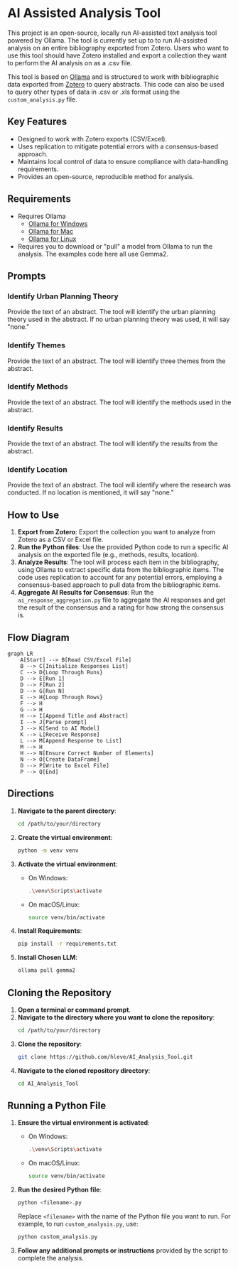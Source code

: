 # AI Assisted Analysis Tool

This project is an open-source, locally run AI-assisted text analysis tool powered by Ollama. The tool is currently set up to to run AI-assisted analysis on an entire bibliography exported from Zotero. Users who want to use this tool should have Zotero installed and export a collection they want to perform the AI analysis on as a .csv file.

This tool is based on [Ollama](https://github.com/ollama/ollama-python) and is structured to work with bibliographic data exported from [Zotero](https://www.zotero.org/) to query abstracts. This code can also be used to query other types of data in .csv or .xls format using the `custom_analysis.py` file.

## Key Features
- Designed to work with Zotero exports (CSV/Excel).
- Uses replication to mitigate potential errors with a consensus-based approach.
- Maintains local control of data to ensure compliance with data-handling requirements.
- Provides an open-source, reproducible method for analysis.

## Requirements
- Requires Ollama
  - [Ollama for Windows](https://ollama.com/download/windows)
  - [Ollama for Mac](https://ollama.com/download/mac)
  - [Ollama for Linux](https://ollama.com/download/linux)
- Requires you to download or "pull" a model from Ollama to run the analysis. The examples code here all use Gemma2.

## Prompts

### Identify Urban Planning Theory
Provide the text of an abstract. The tool will identify the urban planning theory used in the abstract. If no urban planning theory was used, it will say "none."

### Identify Themes
Provide the text of an abstract. The tool will identify three themes from the abstract.

### Identify Methods
Provide the text of an abstract. The tool will identify the methods used in the abstract.

### Identify Results
Provide the text of an abstract. The tool will identify the results from the abstract.

### Identify Location
Provide the text of an abstract. The tool will identify where the research was conducted. If no location is mentioned, it will say "none."

## How to Use

1. **Export from Zotero**: Export the collection you want to analyze from Zotero as a CSV or Excel file.
2. **Run the Python files**: Use the provided Python code to run a specific AI analysis on the exported file (e.g., methods, results, location).
3. **Analyze Results**: The tool will process each item in the bibliography, using Ollama to extract specific data from the bibliographic items. The code uses replication to account for any potential errors, employing a consensus-based approach to pull data from the bibliographic items.
4. **Aggregate AI Results for Consensus**: Run the `ai_response_aggregation.py` file to aggregate the AI responses and get the result of the consensus and a rating for how strong the consensus is.

## Flow Diagram

```mermaid
graph LR
    A[Start] --> B[Read CSV/Excel File]
    B --> C[Initialize Responses List]
    C --> D{Loop Through Runs}
    D --> E[Run 1]
    D --> F[Run 2]
    D --> G[Run N]
    E --> H{Loop Through Rows}
    F --> H
    G --> H
    H --> I[Append Title and Abstract]
    I --> J[Parse prompt]
    J --> K[Send to AI Model]
    K --> L[Receive Response]
    L --> M[Append Response to List]
    M --> H
    H --> N[Ensure Correct Number of Elements]
    N --> O[Create DataFrame]
    O --> P[Write to Excel File]
    P --> Q[End]
```

## Directions

1. **Navigate to the parent directory**:
    ```sh
    cd /path/to/your/directory
    ```

2. **Create the virtual environment**:
    ```sh
    python -m venv venv
    ```

3. **Activate the virtual environment**:
    - On Windows:
        ```sh
        .\venv\Scripts\activate
        ```
    - On macOS/Linux:
        ```sh
        source venv/bin/activate
        ```

4. **Install Requirements**:
    ```sh
    pip install -r requirements.txt
    ```

5. **Install Chosen LLM**:
    ```sh
    ollama pull gemma2
    ```

## Cloning the Repository

1. **Open a terminal or command prompt**.
2. **Navigate to the directory where you want to clone the repository**:
    ```sh
    cd /path/to/your/directory
    ```
3. **Clone the repository**:
    ```sh
    git clone https://github.com/hleve/AI_Analysis_Tool.git
    ```
4. **Navigate to the cloned repository directory**:
    ```sh
    cd AI_Analysis_Tool
    ```

## Running a Python File

1. **Ensure the virtual environment is activated**:
    - On Windows:
        ```sh
        .\venv\Scripts\activate
        ```
    - On macOS/Linux:
        ```sh
        source venv/bin/activate
        ```

2. **Run the desired Python file**:
    ```sh
    python <filename>.py
    ```
    Replace `<filename>` with the name of the Python file you want to run. For example, to run `custom_analysis.py`, use:
    ```sh
    python custom_analysis.py
    ```

3. **Follow any additional prompts or instructions** provided by the script to complete the analysis.
